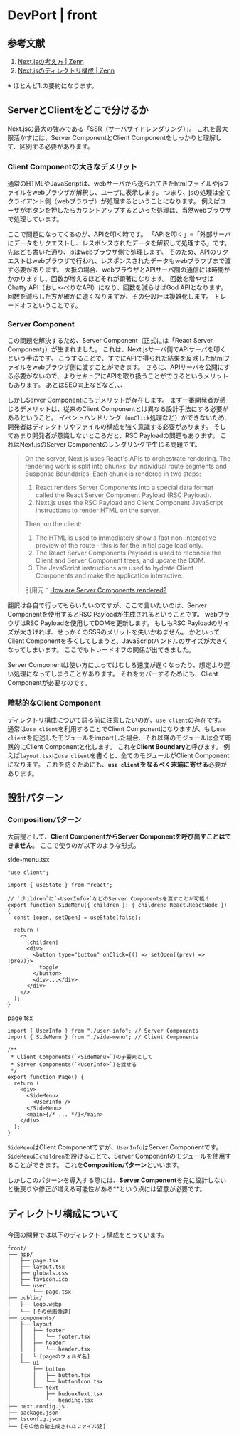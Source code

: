# DevPort | front

## 参考文献

1. [Next.jsの考え方 | Zenn](https://zenn.dev/akfm/books/nextjs-basic-principle/viewer/intro)
2. [Next.jsのディレクトリ構成 | Zenn](https://zenn.dev/yutabeee/articles/0f7e8e2fa03946)

※ ほとんど1.の要約になります。

## ServerとClientをどこで分けるか

Next.jsの最大の強みである「SSR（サーバサイドレンダリング）」。
これを最大限活かすには、Server ComponentとClient Componentをしっかりと理解して、区別する必要があります。

### Client Componentの大きなデメリット

通常のHTMLやJavaScriptは、webサーバから送られてきたhtmlファイルやjsファイルをwebブラウザが解釈し、ユーザに表示します。
つまり、jsの処理は全てクライアント側（webブラウザ）が処理するということになります。
例えばユーザがボタンを押したらカウントアップするといった処理は、当然webブラウザで処理しています。

ここで問題になってくるのが、APIを叩く時です。
「APIを叩く」=「外部サーバにデータをリクエストし、レスポンスされたデータを解釈して処理する」です。
先ほども書いた通り、jsはwebブラウザ側で処理します。
そのため、APIのリクエストはwebブラウザで行われ、レスポンスされたデータもwebブラウザまで渡す必要があります。
大抵の場合、webブラウザとAPIサーバ間の通信には時間がかかりますし、回数が増えるほどそれが顕著になります。
回数を増やせばChatty API（おしゃべりなAPI）になり、回数を減らせばGod APIとなります。
回数を減らした方が確かに速くなりますが、その分設計は複雑化します。
トレードオフということです。

### Server Component

この問題を解決するため、Server Component（正式には「React Server Component」）が生まれました。
これは、Next.jsサーバ側でAPIサーバを叩くという手法です。
こうすることで、すでにAPIで得られた結果を反映したhtmlファイルをwebブラウザ側に渡すことができます。
さらに、APIサーバを公開にする必要がないので、よりセキュアにAPIを取り扱うことができるというメリットもあります。
あとはSEO向上などなど、、、

しかしServer Componentにもデメリットが存在します。
まず一番開発者が感じるデメリットは、従来のClient Componentとは異なる設計手法にする必要があるということ。
イベントハンドリング（`onClick`処理など）ができないため、開発者はディレクトリやファイルの構成を強く意識する必要があります。
そしてあまり開発者が意識しないところだと、RSC Payloadの問題もあります。
これはNext.jsのServer Componentのレンダリングで生じる問題です。

> On the server, Next.js uses React's APIs to orchestrate rendering. The rendering work is split into chunks: by individual route segments and Suspense Boundaries.
> Each chunk is rendered in two steps:
>
> 1. React renders Server Components into a special data format called the React Server Component Payload (RSC Payload).
> 2. Next.js uses the RSC Payload and Client Component JavaScript instructions to render HTML on the server.
>
> Then, on the client:
>
> 1. The HTML is used to immediately show a fast non-interactive preview of the route - this is for the initial page load only.
> 2. The React Server Components Payload is used to reconcile the Client and Server Component trees, and update the DOM.
> 3. The JavaScript instructions are used to hydrate Client Components and make the application interactive.
>
> 引用元：[How are Server Components rendered?](https://nextjs.org/docs/app/building-your-application/rendering/server-components#how-are-server-components-rendered)

翻訳は各自で行ってもらいたいのですが、ここで言いたいのは、Server Componentを使用するとRSC Payloadが生成されるということです。
webブラウザはRSC Payloadを使用してDOMを更新します。
もしもRSC Payloadのサイズが大きければ、せっかくのSSRのメリットを失いかねません。
かといってClient Componentを多くしてしまうと、JavaScriptバンドルのサイズが大きくなってしまいます。
ここでもトレードオフの関係が出てきました。

Server Componentは使い方によってはむしろ速度が遅くなったり、想定より遅い処理になってしまうことがあります。
それをカバーするためにも、Client Componentが必要なのです。

### 暗黙的なClient Component

ディレクトリ構成について語る前に注意したいのが、`use client`の存在です。
通常は`use client`を利用することでClient Componentになりますが、もし`use client`を記述したモジュールをimportした場合、それ以降のモジュールは全て暗黙的にClient Componentと化します。
これを**Client Boundary**と呼びます。
例えば`layout.tsx`に`use client`を書くと、全てのモジュールがClient Componentになります。
これを防ぐためにも、**`use client`をなるべく末端に寄せる**必要があります。

## 設計パターン

### Compositionパターン

大前提として、**Client ComponentからServer Componentを呼び出すことはできません**。
ここで使うのが以下のような形式。

side-menu.tsx

```tsx
"use client";

import { useState } from "react";

// `children`に`<UserInfo>`などのServer Componentsを渡すことが可能！
export function SideMenu({ children }: { children: React.ReactNode }) {
  const [open, setOpen] = useState(false);

  return (
    <>
      {children}
      <div>
        <button type="button" onClick={() => setOpen((prev) => !prev)}>
          toggle
        </button>
        <div>...</div>
      </div>
    </>
  );
}
```

page.tsx

```tsx
import { UserInfo } from "./user-info"; // Server Components
import { SideMenu } from "./side-menu"; // Client Components

/**
 * Client Components(`<SideMenu>`)の子要素として
 * Server Components(`<UserInfo>`)を渡せる
 */
export function Page() {
  return (
    <div>
      <SideMenu>
        <UserInfo />
      </SideMenu>
      <main>{/* ... */}</main>
    </div>
  );
}
```

`SideMenu`はClient Componentですが、`UserInfo`はServer Componentです。
`SideMenu`に`children`を設けることで、Server Componentのモジュールを使用することができます。
これを**Compositionパターン**といいます。

しかしこのパターンを導入する際には、**Server Component**を先に設計しないと後戻りや修正が増える可能性がある**という点には留意が必要です。

## ディレクトリ構成について

###

今回の開発では以下のディレクトリ構成をとっています。

```text
front/
├── app/
│   ├── page.tsx
│   ├── layout.tsx
│   ├── globals.css
│   ├── favicon.ico
│   └── user
│       └── page.tsx
├── public/
│   ├── logo.webp
│   └── [その他画像達]
├── components/
│   ├── layout
│   │   ├── footer
│   │   │   └── footer.tsx
│   │   ├── header
│   │   │   └── header.tsx
│   │   └ [pageのフォルダ名]
│   └── ui
│       ├── button
│       │   ├── button.tsx
│       │   └── buttonIcon.tsx
│       └── text
│           ├── budouxText.tsx
│           └── heading.tsx
├── next.config.js
├── package.json
├── tsconfig.json
└── [その他自動生成されたファイル達]
```
